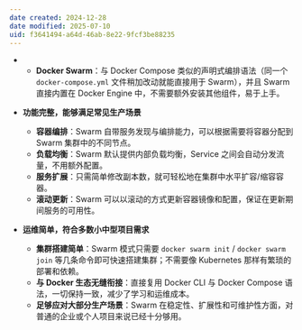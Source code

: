 ```yaml
---
date created: 2024-12-28
date modified: 2025-07-10
uid: f3641494-a64d-46ab-8e22-9fcf3be88235
---
```

- - **Docker Swarm**：与 Docker Compose 类似的声明式编排语法（同一个 `docker-compose.yml` 文件稍加改动就能直接用于 Swarm），并且 Swarm 直接内置在 Docker Engine 中，不需要额外安装其他组件，易于上手。
- **功能完整，能够满足常见生产场景**
    
    - **容器编排**：Swarm 自带服务发现与编排能力，可以根据需要将容器分配到 Swarm 集群中的不同节点。
    - **负载均衡**：Swarm 默认提供内部负载均衡，Service 之间会自动分发流量，不用额外配置。
    - **服务扩展**：只需简单修改副本数，就可轻松地在集群中水平扩容/缩容容器。
    - **滚动更新**：Swarm 可以以滚动的方式更新容器镜像和配置，保证在更新期间服务的可用性。
- **运维简单，符合多数小中型项目需求**
    
    - **集群搭建简单**：Swarm 模式只需要 `docker swarm init` / `docker swarm join` 等几条命令即可快速搭建集群；不需要像 Kubernetes 那样有繁琐的部署和依赖。
    - **与 Docker 生态无缝衔接**：直接复用 Docker CLI 与 Docker Compose 语法，一切保持一致，减少了学习和运维成本。
    - **足够应对大部分生产场景**：Swarm 在稳定性、扩展性和可维护性方面，对普通的企业或个人项目来说已经十分够用。
